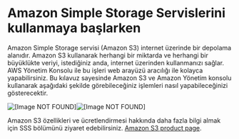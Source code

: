 # Amazon Simple Storage Servislerini kullanmaya başlarken<a name="GetStartedWithS3"></a>

Amazon Simple Storage servisi \(Amazon S3\) internet üzerinde bir depolama alanıdır. Amazon S3 kullanarak herhangi bir miktarda ve herhangi bir büyüklükte veriyi, istediğiniz anda, internet üzerinden kullanmanızı sağlar. AWS Yönetim Konsolu ile bu işleri web arayüzü aracılığı ile kolayca yapabilirsiniz. Bu kılavuz sayesinde Amazon S3 ve Amazon Yönetim konsolu kullanarak aşağıdaki şekilde görebileceğiniz işlemleri nasıl yapabileceğinizi gösterecektir. 

![\[Image NOT FOUND\]](http://docs.aws.amazon.com/AmazonS3/latest/gsg/)![\[Image NOT FOUND\]](http://docs.aws.amazon.com/AmazonS3/latest/gsg/)

Amazon S3 özellikleri ve ücretlendirmesi hakkında daha fazla bilgi almak için SSS bölümünü ziyaret edebilirsiniz. [Amazon S3 product page](https://aws.amazon.com/s3/)\.
